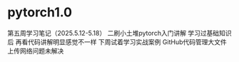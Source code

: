 # pytorch1.0
第五周学习笔记（2025.5.12-5.18）
二刷小土堆pytorch入门讲解
学习过基础知识后 再看代码讲解明显感觉不一样
下周试着学习实战案例
GitHub代码管理大文件上传网络问题未解决
